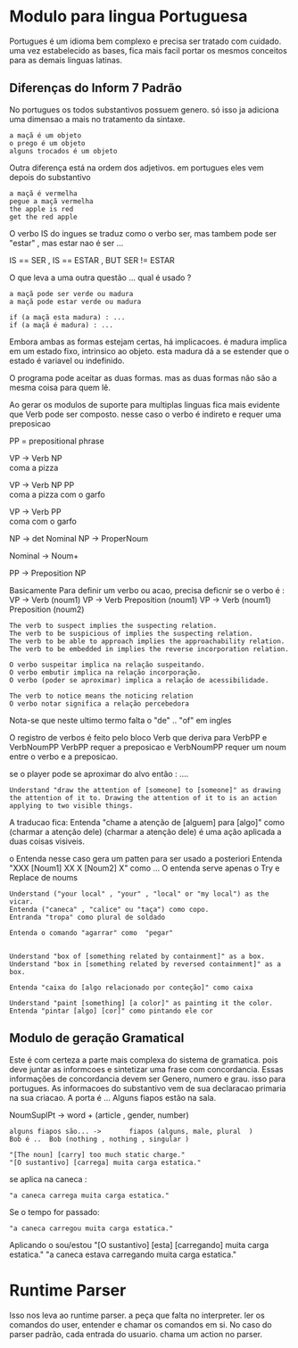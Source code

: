 # Modulo para lingua Portuguesa

Portugues é um idioma bem complexo e precisa ser tratado com cuidado. uma vez estabelecido as bases, fica mais facil portar os mesmos conceitos para as demais linguas latinas.


## Diferenças do Inform 7 Padrão

No portugues os todos substantivos possuem genero. só isso ja adiciona uma dimensao a mais no tratamento da sintaxe.

    a maçã é um objeto
    o prego é um objeto
    alguns trocados é um objeto
    
Outra diferença está na ordem dos adjetivos. em portugues eles vem depois do substantivo

    a maçã é vermelha
    pegue a maçã vermelha
    the apple is red
    get the red apple
    
O verbo IS do ingues se traduz como o verbo ser, mas tambem pode ser "estar" , mas estar nao é ser ...

IS == SER , IS == ESTAR , BUT SER != ESTAR   


O que leva a uma outra questão ... qual é usado ?

    a maçã pode ser verde ou madura
    a maçã pode estar verde ou madura
    
    if (a maçã esta madura) : ...
    if (a maçã é madura) : ...
    
Embora ambas as formas estejam certas, há implicacoes. 
   é madura implica em um estado fixo, intrinsico ao objeto. 
   esta madura  dá a se estender que o estado é variavel ou indefinido.

O programa pode aceitar as duas formas. mas as duas formas não são a mesma coisa para quem lê.
   
Ao gerar os modulos de suporte para multiplas linguas fica mais evidente que Verb pode ser composto. nesse caso o verbo é indireto e requer uma preposicao

PP = prepositional phrase 

VP -> Verb NP      
   coma a pizza

VP -> Verb NP PP   
   coma a pizza com o garfo

VP -> Verb PP  
   coma com o garfo

NP -> det Nominal
NP -> ProperNoum

Nominal -> Noum+  

 PP -> Preposition NP 

 Basicamente Para definir um verbo ou acao, precisa deficnir se o verbo é :
VP -> Verb (noum1)
VP -> Verb Preposition (noum1) 
VP -> Verb (noum1) Preposition (noum2)


	The verb to suspect implies the suspecting relation. 
	The verb to be suspicious of implies the suspecting relation.
	The verb to be able to approach implies the approachability relation.
	The verb to be embedded in implies the reverse incorporation relation.

    O verbo suspeitar implica na relação suspeitando.
    O verbo embutir implica na relação incorporação.
    O verbo (poder se aproximar) implica a relação de acessibilidade.

    The verb to notice means the noticing relation
    O verbo notar significa a relação percebedora 

Nota-se que neste ultimo termo falta o "de" .. "of"  em ingles

O registro de verbos é feito pelo bloco Verb que deriva para VerbPP e VerbNoumPP
VerbPP requer a preposicao e VerbNoumPP requer um noum entre o verbo e a preposicao.





se o player pode se aproximar do alvo então : ....

    Understand "draw the attention of [someone] to [someone]" as drawing the attention of it to. Drawing the attention of it to is an action applying to two visible things.

A traducao fica:
    Entenda "chame a atenção de [alguem] para [algo]" como (charmar a atenção dele)
    (charmar a atenção dele) é uma ação aplicada a duas coisas visiveis.


o Entenda nesse caso gera um patten para ser usado a posteriori
Entenda "XXX [Noum1] XX X [Noum2] X"  como ...  O entenda serve apenas o Try e Replace de noums

    Understand ("your local" , "your" , "local" or "my local") as the vicar.
    Entenda ("caneca" , "calice" ou "taça") como copo.
    Entranda "tropa" como plural de soldado

    Entenda o comando "agarrar" como  "pegar"


    Understand "box of [something related by containment]" as a box.
	Understand "box in [something related by reversed containment]" as a box.

    Entenda "caixa do [algo relacionado por conteção]" como caixa

    Understand "paint [something] [a color]" as painting it the color. 
    Entenda "pintar [algo] [cor]" como pintando ele cor 




## Modulo de geração Gramatical

Este é com certeza a parte mais complexa do sistema de gramatica. pois deve juntar as informcoes e sintetizar uma frase com concordancia.
  Essas informações de concordancia devem ser Genero, numero e grau. isso para portugues.  As informacoes do substantivo vem de sua declaracao primaria na sua criacao.
   A porta é ...
   Alguns fiapos estão na sala.

   NoumSuplPt ->  word + (article , gender, number)

    alguns fiapos são... ->       fiapos (alguns, male, plural  ) 
    Bob é ..  Bob (nothing , nothing , singular )

    "[The noun] [carry] too much static charge."
    "[O sustantivo] [carrega] muita carga estatica."

se aplica na caneca :

    "a caneca carrega muita carga estatica."    

Se o tempo for passado:

    "a caneca carregou muita carga estatica."    

Aplicando o sou/estou
    "[O sustantivo] [esta] [carregando] muita carga estatica." 
    "a caneca estava carregando muita carga estatica."    




# Runtime Parser

Isso nos leva ao runtime parser. a peça que falta no interpreter. ler os comandos do user, entender e chamar os comandos em si.
No caso do parser padrão, cada entrada do usuario. chama um action no parser.
